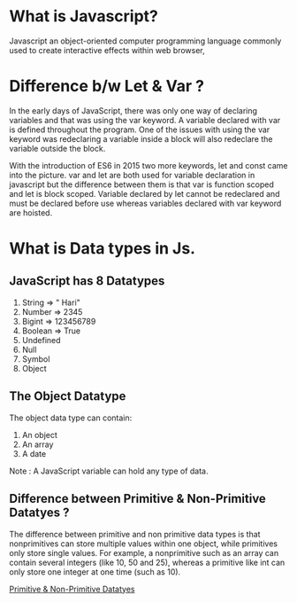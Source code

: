 # What is Javascript?
Javascript an object-oriented computer programming language commonly used to create interactive effects within web browser,

# Difference b/w Let & Var ?
In the early days of JavaScript, there was only one way of declaring variables and that was using the var keyword. A variable declared with var is defined throughout the program. One of the issues with using the var keyword was redeclaring a variable inside a block will also redeclare the variable outside the block. 

With the introduction of ES6 in 2015 two more keywords, let and const came into the picture. var and let are both used for variable declaration in javascript but the difference between them is that var is function scoped and let is block scoped. Variable declared by let cannot be redeclared and must be declared before use whereas variables declared with var keyword are hoisted. 

# What is Data types in Js. 


## JavaScript has 8 Datatypes

1. String => " Hari"
2. Number => 2345
3. Bigint => 123456789
4. Boolean => True
5. Undefined 
6. Null
7. Symbol
8. Object

## The Object Datatype

The object data type can contain:

1. An object
2. An array
3. A date

Note : A JavaScript variable can hold any type of data. 


## Difference between Primitive & Non-Primitive Datatyes ?

The difference between primitive and non primitive data types is that nonprimitives can store multiple values within one object, while primitives only store single values. For example, a nonprimitive such as an array can contain several integers (like 10, 50 and 25), whereas a primitive like int can only store one integer at one time (such as 10).

[Primitive & Non-Primitive Datatyes](https://datatrained.com/post/difference-between-primitive-and-non-primitive/)





    